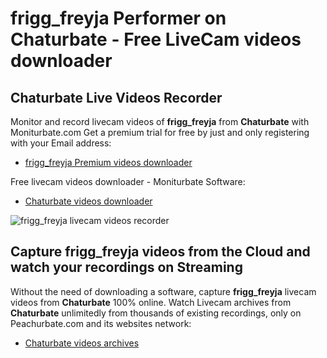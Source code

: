 # frigg_freyja Performer on Chaturbate - Free LiveCam videos downloader

## Chaturbate Live Videos Recorder

Monitor and record livecam videos of **frigg_freyja** from **Chaturbate** with Moniturbate.com
Get a premium trial for free by just and only registering with your Email address:
* [frigg_freyja Premium videos downloader](https://moniturbate.com/request-demo-licence-key.html)

Free livecam videos downloader - Moniturbate Software:
* [Chaturbate videos downloader](https://moniturbate.com/moniturbate-download-software.html)

![frigg_freyja livecam videos recorder](https://peachurnet.com/templates/moniturbate-software.png)


## Capture frigg_freyja videos from the Cloud and watch your recordings on Streaming

Without the need of downloading a software, capture **frigg_freyja** livecam videos from **Chaturbate** 100% online.
Watch Livecam archives from **Chaturbate** unlimitedly from thousands of existing recordings, only on Peachurbate.com and its websites network:
* [Chaturbate videos archives](https://peachurnet.com/)